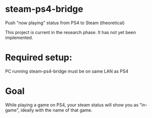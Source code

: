 # steam-ps4-bridge
Push "now playing" status from PS4 to Steam (theoretical)

This project is current in the research phase.  It has not yet been implemented.

# Required setup:
PC running steam-ps4-bridge must be on same LAN as PS4

# Goal
While playing a game on PS4, your steam status will show you as "in-game", ideally with the name of that game.
